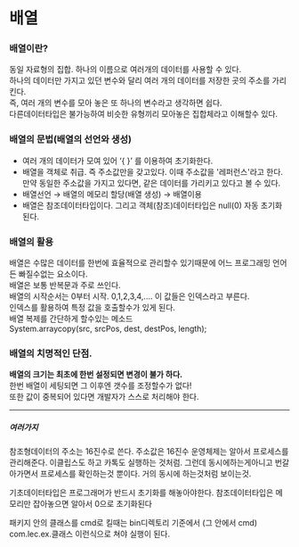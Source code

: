 # 배열  

### 배열이란?  
동일 자료형의 집합. 하나의 이름으로 여러개의 데이터를 사용할 수 있다.  
하나의 데이터만 가지고 있던 변수와 달리 여러 개의 데이터를 저장한 곳의 주소를 가리킨다.  
즉, 여러 개의 변수를 모아 놓은 또 하나의 변수라고 생각하면 쉽다.  
다른데이터타입은 불가능하여 비슷한 유형끼리 모아놓은 집합체라고 이해할수 있다.  

### 배열의 문법(배열의 선언와 생성)
- 여러 개의 데이터가 모여 있어 ‘{ }’ 를 이용하여 초기화한다.
- 배열을 객체로 취급. 즉 주소값만을 갖고있다. 이때 주소값을 '레퍼런스'라고 한다. 만약 동일한 주소값을 가지고 있다면, 같은 데이터를 가리키고 있다고 볼 수 있다.
- 배열선언 → 배열의 메모리 할당(배열 생성) → 배열이용
- 배열은 참조데이터타입이다. 그리고 객체(참조)데이터타입은 null(0) 자동 초기화 된다.

### 배열의 활용  
배열은 수많은 데이터를 한번에 효율적으로 관리할수 있기때문에 어느 프로그래밍 언어든 빠질수없는 요소이다.  
배열은 보통 반복문과 주로 쓰인다.  
배열의 시작순서는 0부터 시작. 0,1,2,3,4,.... 이 값들은 인덱스라고 부른다.  
인덱스를 활용하여 특정 값을 호출할수가 있게 된다.  
배열 복제를 간단하게 할수있는 메소드  
System.arraycopy(src, srcPos, dest, destPos, length);
  

### 배열의 치명적인 단점.  
**배열의 크기는 최초에 한번 설정되면 변경이 불가 하다.**  
한번 배열이 세팅되면 그 이후엔 갯수를 조정할수가 없다!  
또한 값이 중복되어 있다면 개발자가 스스로 처리해야 한다.  


---------------

##### 여러가지  
참조형데이터의 주소는 16진수로 쓴다. 주소값은 16진수
운영체제는 알아서 프로세스를 관리해준다. 이클립스도 하고 카톡도 실행하는 것처럼.
그런데 동시에하는게아니고 번갈아가면서 프로세스를 확인하는것 뿐이다. 거의 동시에 하는것처럼 보이는것.

기초데이터타입은 프로그래머가 반드시 초기화를 해놓아야한다.
참조데이터타입은 메모리만 잡아놓으면 알아서 0으로 초기화된다

패키지 안의 클래스를 cmd로 킬때는
bin디렉토리 기준에서 (그 안에서 cmd)
com.lec.ex.클래스
이런식으로 쳐야 실행이 된다.




